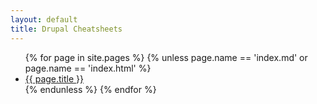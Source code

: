 ```yaml
---
layout: default
title: Drupal Cheatsheets
---
```


<ul>
  {% for page in site.pages %}
    {% unless page.name == 'index.md' or page.name == 'index.html' %}
      <li><a href="{{ page.url }}">{{ page.title }}</a></li>
    {% endunless %}
  {% endfor %}
</ul>
